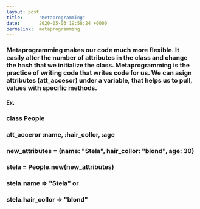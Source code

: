 ```yaml
---
layout: post
title:      "Metaprogramming"
date:       2020-05-03 19:58:24 +0000
permalink:  metaprogramming
---
```



### Metaprogramming  makes our code much more flexible. It easily alter the number of attributes in the class and change the hash that we initialize the class. Metaprogramming is the practice of writing code that writes code for us. We can asign attributes (att_accesor) under a variable, that helps us to pull,  values with  specific methods.

#### Ex.


### class People 
### att_acceror :name, :hair_collor, :age

### new_attributes = (name: "Stela", hair_collor: "blond", age: 30)
### stela = People.new(new_attributes)
###           stela.name => "Stela"  or
###           stela.hair_collor => "blond"
